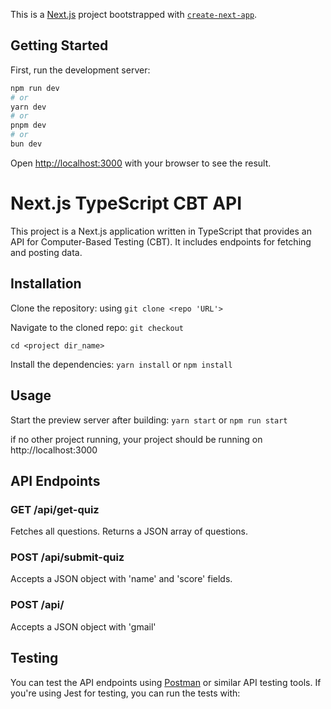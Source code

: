This is a [Next.js](https://nextjs.org/) project bootstrapped with [`create-next-app`](https://github.com/vercel/next.js/tree/canary/packages/create-next-app).

## Getting Started

First, run the development server:

```bash
npm run dev
# or
yarn dev
# or
pnpm dev
# or
bun dev
```

Open [http://localhost:3000](http://localhost:3000) with your browser to see the result.

# Next.js TypeScript CBT API

This project is a Next.js application written in TypeScript that provides an API for Computer-Based Testing (CBT). It includes endpoints for fetching and posting data.

## Installation

Clone the repository: using ``` git clone <repo 'URL'> ```


Navigate to the cloned repo: 
 ```git checkout```
 
 ```cd <project dir_name>```

 
Install the dependencies: 
```yarn install``` 
or
```npm install```


## Usage

Start the preview server after building:
```yarn start```
or 
```npm run start```


if no other project running, your project should be running on http://localhost:3000

## API Endpoints

### GET /api/get-quiz

Fetches all questions. Returns a JSON array of questions.

### POST /api/submit-quiz

Accepts a JSON object with 'name' and 'score' fields.

### POST /api/
Accepts a JSON object with 'gmail'

## Testing

You can test the API endpoints using [Postman](https://web.postman.co/) or similar API testing tools. If you're using Jest for testing, you can run the tests with:









